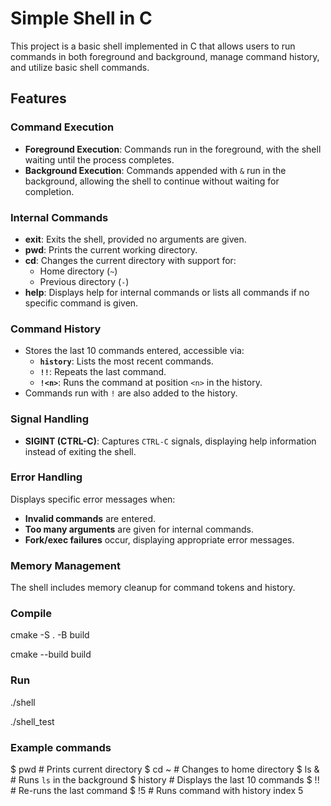 # Simple Shell in C

This project is a basic shell implemented in C that allows users to run commands in both foreground and background, manage command history, and utilize basic shell commands.

## Features

### Command Execution
- **Foreground Execution**: Commands run in the foreground, with the shell waiting until the process completes.
- **Background Execution**: Commands appended with `&` run in the background, allowing the shell to continue without waiting for completion.

### Internal Commands
- **exit**: Exits the shell, provided no arguments are given.
- **pwd**: Prints the current working directory.
- **cd**: Changes the current directory with support for:
  - Home directory (`~`)
  - Previous directory (`-`)
- **help**: Displays help for internal commands or lists all commands if no specific command is given.

### Command History
- Stores the last 10 commands entered, accessible via:
  - **`history`**: Lists the most recent commands.
  - **`!!`**: Repeats the last command.
  - **`!<n>`**: Runs the command at position `<n>` in the history.
- Commands run with `!` are also added to the history.

### Signal Handling
- **SIGINT (CTRL-C)**: Captures `CTRL-C` signals, displaying help information instead of exiting the shell.

### Error Handling
Displays specific error messages when:
- **Invalid commands** are entered.
- **Too many arguments** are given for internal commands.
- **Fork/exec failures** occur, displaying appropriate error messages.

### Memory Management
The shell includes memory cleanup for command tokens and history.

### Compile

cmake -S . -B build

cmake --build build

### Run
./shell

./shell_test


### Example commands
$ pwd               # Prints current directory
$ cd ~              # Changes to home directory
$ ls &              # Runs `ls` in the background
$ history           # Displays the last 10 commands
$ !!                # Re-runs the last command
$ !5                # Runs command with history index 5

